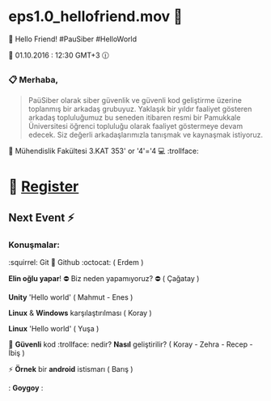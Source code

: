# eps1.0_hellofriend.mov :movie_camera:


:mega: Hello Friend!  #PauSiber #HelloWorld


:calendar: 01.10.2016 : 12:30 GMT+3 :clock1230:

### :clipboard: Merhaba,
> PaüSiber olarak siber güvenlik ve güvenli kod  geliştirme üzerine toplanmış bir arkadaş grubuyuz.
Yaklaşık bir yıldır faaliyet gösteren arkadaş topluluğumuz bu seneden itibaren resmi bir Pamukkale Üniversitesi öğrenci topluluğu olarak faaliyet göstermeye devam edecek. Siz değerli arkadaşlarımızla tanışmak ve kaynaşmak istiyoruz.


:school: Mühendislik Fakültesi 3.KAT 353' or '4'='4 💻 :trollface:


# :link: [Register](http://pausiber.xyz/register)

Next Event :zap:
--------------------------------

### Konuşmalar:

:squirrel: Git :link: Github :octocat: ( Erdem )

**Elin oğlu yapar**! :no_entry: Biz neden yapamıyoruz? :no_entry: ( Çağatay )

**Unity** 'Hello world' ( Mahmut - Enes )

**Linux** & **Windows** karşılaştırılması ( Koray )

**Linux** 'Hello world' ( Yuşa )

:closed_lock_with_key: **Güvenli** kod :trollface:  nedir? **Nasıl** geliştirilir? ( Koray - Zehra - Recep - İbiş )

:zap: **Örnek** bir **android** istismarı ( Barış )

: **Goygoy** :
